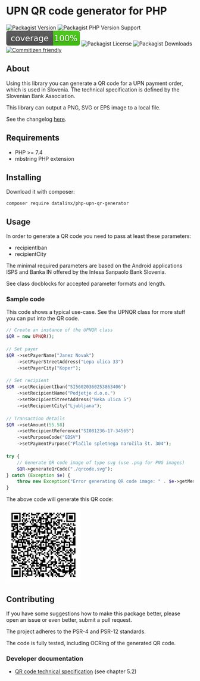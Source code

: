 # UPN QR code generator for PHP

![Packagist Version](https://img.shields.io/packagist/v/datalinx/php-upn-qr-generator)
![Packagist PHP Version Support](https://img.shields.io/packagist/php-v/datalinx/php-upn-qr-generator)
![Coverage 100%](assets/coverage.svg)
![Packagist License](https://img.shields.io/packagist/l/datalinx/php-upn-qr-generator)
![Packagist Downloads](https://img.shields.io/packagist/dt/datalinx/php-upn-qr-generator)
[![Commitizen friendly](https://img.shields.io/badge/commitizen-friendly-brightgreen.svg)](http://commitizen.github.io/cz-cli/)

## About
Using this library you can generate a QR code for a UPN payment order, which is used in Slovenia. The technical specification is defined by the Slovenian Bank Association.

This library can output a PNG, SVG or EPS image to a local file.

See the changelog [here](CHANGELOG.md).

## Requirements
- PHP >= 7.4
- mbstring PHP extension

## Installing
Download it with composer:
```shell
composer require datalinx/php-upn-qr-generator
````

## Usage
In order to generate a QR code you need to pass at least these parameters:
* recipientIban
* recipientCity

The minimal required parameters are based on the Android applications ISPS and Banka IN offered by the Intesa Sanpaolo Bank Slovenia. 

See class docblocks for accepted parameter formats and length.

### Sample code
This code shows a typical use-case. See the UPNQR class for more stuff you can put into the QR code.
```php
// Create an instance of the UPNQR class
$QR = new UPNQR();

// Set payer
$QR ->setPayerName("Janez Novak")
    ->setPayerStreetAddress("Lepa ulica 33")
    ->setPayerCity("Koper");

// Set recipient
$QR ->setRecipientIban("SI56020360253863406")
    ->setRecipientName("Podjetje d.o.o.")
    ->setRecipientStreetAddress("Neka ulica 5")
    ->setRecipientCity("Ljubljana");

// Transaction details
$QR ->setAmount(55.58)
    ->setRecipientReference("SI081236-17-34565")
    ->setPurposeCode("GDSV")
    ->setPaymentPurpose("Plačilo spletnega naročila št. 304");

try {
    // Generate QR code image of type svg (use .png for PNG images)
    $QR->generateQrCode("./qrcode.svg");
} catch (Exception $e) {
    throw new Exception("Error generating QR code image: " . $e->getMessage());
}

```
The above code will generate this QR code:

<img src="assets/example.svg" width="200px" alt="QR code example"/>

## Contributing
If you have some suggestions how to make this package better, please open an issue or even better, submit a pull request.

The project adheres to the PSR-4 and PSR-12 standards.

The code is fully tested, including OCRing of the generated QR code.

### Developer documentation
* [QR code technical specification](https://upn-qr.si/uploads/files/Tehnicni%20standard%20UPN%20QR.pdf) (see chapter 5.2)
